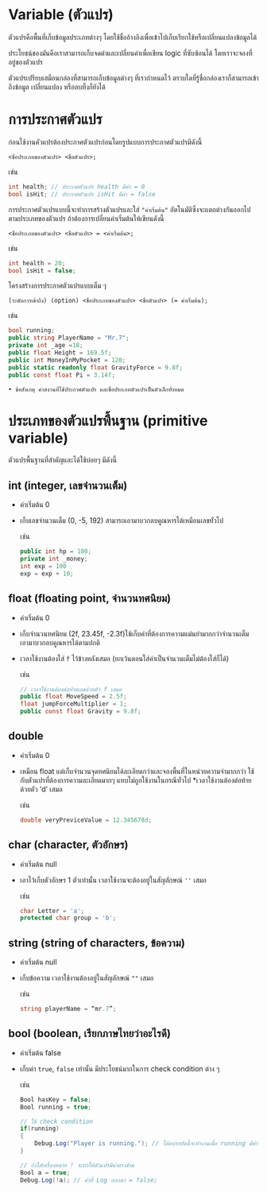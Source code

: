# Variable (ตัวแปร)

ตัวแปรคือพื้นที่เก็บข้อมูลประเภทต่างๆ โดยใช้ชื่ออ้างอิงเพื่อเข้าไปเก็บเรียกใช้หรือเปลี่ยนแปลงข้อมูลได้

ประโยชน์ของมันคือเราสามารถเก็บจดตำและเปลี่ยนค่าเพื่อเขียน logic ที่ซับซ้อนได้ โดยเราจะจองที่อยู่ของตัวแปร

ตัวแปรเปรียบเสมือนกล่องที่สามารถเก็บข้อมูลต่างๆ ที่เรากำหนดไว้ ตราบใดที่รู้ชื่อกล่องเราก็สามารถเข้าถึงข้อมูล เปลี่ยนแปลง หรือลบทิ้งก็ยังได้


# การประกาศตัวแปร

ก่อนใช้งานคัวแปรต้องประกาศตัวแปรก่อนโดยรูปแบบการประกาศตัวแปรมีดังนี้
```
<ชื่อประเภทของตัวแปร> <ชื่อตัวแปร>;
```

เช่น
``` c# 
int health; // ประกาศตัวแปร health มีค่า = 0
bool isHit; // ประกาศตัวแปร isHit มีค่า = false
```

การประกาศตัวแปรแบบนี้จะทำการสร้างตัวแปรและใส่ `"ค่าเริ่มต้น"` อัตโนมัติซึ่งจะแตกต่างกันออกไปตามประเภทของตัวแปร ถ้าต้องการเปลี่ยนค่าเริ่มต้นให้เขียนดังนี้

```
<ชื่อประเภทของตัวแปร> <ชื่อตัวแปร> = <ค่าเริ่มต้น>;
```

เช่น
``` c# 
int health = 20;
bool isHit = false;
```

โครงสร้างการประกาศตัวแปรแบบเต็ม ๆ
```
(ระดับการเข้าถึง) (option) <ชื่อประเภทของตัวแปร> <ชื่อตัวแปร> (= ค่าเริ่มต้น);
```
เช่น
``` c#
bool running;
public string PlayerName = "Mr.7";
private int _age =18;
public float Height = 169.5f;
public int MoneyInMyPocket = 120;
public static readonly float GravityForce = 9.8f;
public const float Pi = 3.14f;
```
	• ข้อสังเกตุ คำสงวนที่ใช้ประกาศตัวแปร และชื่อประเภทตัวแปรเป็นตัวเล็กทั่งหมด


# ประเภทของตัวแปรพื้นฐาน (primitive variable)

ตัวแปรพื้นฐานที่สำคัญและได้ใช้บ่อยๆ มีดังนี้

## int (integer, เลขจำนวนเต็ม) 
- ค่าเริ่มต้น 0 
- เก็บเลขจำนวนเต็ม (0, -5, 192) สามารถเอามาบวกลบคูณหารได้เหมือนเลขทั่วไป

	เช่น
	``` c#
	public int hp = 100;
	private int _money;
	int exp = 100
	exp = exp + 10;
	```

## float (floating point, จำนวนทศนิยม) 
- ค่าเริ่มต้น 0 
- เก็บจำนวนทศนิยม (2f, 23.45f, -2.3f)ใช้เก็บค่าที่ต้องการความแม่นยำมากกว่าจำนวนเต็ม เอามาบวกลบคูณหารได้ตามปกติ
- เวลาใช้งานต้องใส่ `f` ไว้ข้างหลังเสมอ (ยกเว้นตอนใส่ค่าเป็นจำนวนเต็มไม่ต้องใส่ก็ได้)
  
	เช่น
	``` c#
	// เวลาใช้งานต้องต่อท้ายเลขด้วยตัว f เสมอ
	public float MoveSpeed = 2.5f;
	float jumpForceMultiplier = 1;
	public const float Gravity = 9.8f;
	```

## double 
- คำเริ่มต้น 0
- เหมือน float แต่เก็บจำนวนจุดทศนิยมได้ละเอียดกว่าและจองพื้นที่ในหน่วยความจำมากกว่า ใช้กับตัวแปรที่ต้องการความละเอียดมากๆ แทบไม่ถูกใช้งานในกรณีทั่วไป
*เวลาใช้งานต้องต่อท้ายด้วยตัว ‘d’ เสมอ

	เช่น
	``` c# 
	double veryPreviceValue = 12.345678d;
	```

## char (character, ตัวอักษร) 
- ค่าเริ่มต้น null
- เอาไว้เก็บตัวอักษร 1 ตัวเท่านั้น เวลาใช้งานจะต้องอยู่ในสัญลักษณ์ `''` เสมอ

	เช่น
	``` c#
	char Letter = 'a';
	protected char group = 'b';
	```

## string (string of characters, ข้อความ) 
- ค่าเริ่มต้น null 
- เก็บข้อความ เวลาใช้งานต้องอยู่ในสัญลักษณ์ `""` เสมอ

	เช่น
	``` c#
	string playerName = “mr.7”;
	```

## bool (boolean, เรียกภาษไทยว่าอะไรดี) 
- ค่าเริ่มต้น false 
- เก็บค่า `true`, `false` เท่านั้น มีประโยชน์มากในการ check condition ต่าง ๆ
  
	เช่น
	``` c#
	Bool hasKey = false;
	Bool running = true;

	// ใช้ check condition
	if(running)
	{
		Debug.Log("Player is running."); // โค้ดบรรทัดนี้จะทำงานเมื่อ running มีค่า = true
	}

	// ถ้าใส่เครื่องหมาย ! จะทำให้ตัวแปรมีค่าตรงข้าม
	Bool a = true;
	Debug.Log(!a); // ค่่าที่ Log ออกมา = false;
	```
